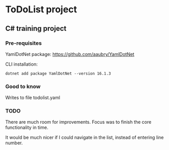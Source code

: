 # ToDoList project
## C# training project

### Pre-requisites

YamlDotNet package: 
https://github.com/aaubry/YamlDotNet

CLI installation:

```
dotnet add package YamlDotNet --version 16.1.3
```

### Good to know

Writes to file todolist.yaml

### TODO

There are much room for improvements. Focus was to finish the core functionality in time.

It would be much nicer if I could navigate in the list, instead of entering line number.

